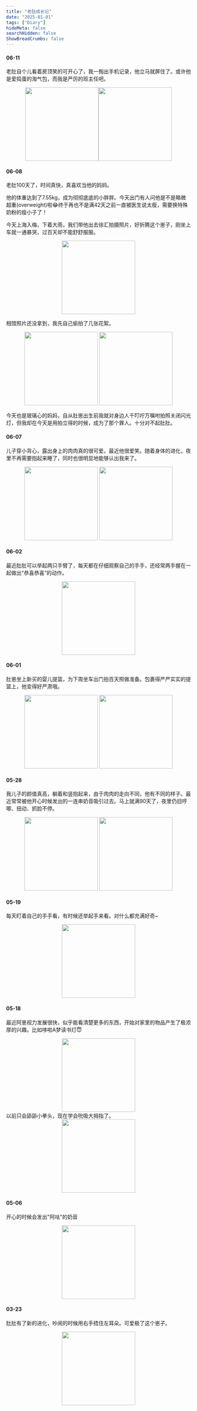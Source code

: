 ```yaml
---
title: "老肚成长记"
date: "2025-01-01"
tags: ["Diary"]
hideMeta: false
searchHidden: false
ShowBreadCrumbs: false
---
```

#### 06-11
老肚自个儿看着房顶笑的可开心了，我一掏出手机记录，他立马就屏住了。或许他是爱捣蛋的淘气包，而我是严厉的班主任吧。
<center class="half">
<img src="images/IMG_0611_1.jpeg" width="200"><img src="images/IMG_0611_2.jpeg" width="200">
 </center>


#### 06-08
老肚100天了，时间真快，真喜欢当他的妈妈。

他的体重达到了7.55kg，成为彻彻底底的小胖胖。今天出门有人问他是不是略微超重(overweight)啦😂终于再也不是满42天之前一直被医生说太瘦，需要换特殊奶粉的瘦小子了！

今天上海入梅，下着大雨，我们带他出去徐汇拍摄照片，好折腾这个崽子，刚坐上车就一通暴哭，过百天却不能舒舒服服。
<center class="half">
<img src="images/IMG_0608_1.jpeg" width="200">
 </center>

相馆照片还没拿到，我先自己偷拍了几张花絮。
<div>
<center class="half">
<img src="images/IMG_0608_2.jpeg" width="200">
<img src="images/IMG_0608_3.jpeg" width="200">
 </center>
</div>

今天也是玻璃心的妈妈，自从肚崽出生前我就对身边人千叮咛万嘱咐拍照关闭闪光灯，但我却在今天是用拍立得的时候，成为了那个罪人。十分对不起肚肚。

#### 06-07
儿子穿小背心，露出身上的肉肉真的很可爱。最近他很爱笑。随着身体的进化，夜里不再需要抱起来睡了，同时也很明显地能够认出我来了。
<div>
<center class="half">
<img src="images/IMG_0607_1.jpeg" width="200">
<img src="images/IMG_0607_2.jpeg" width="200">
 </center>
</div>

#### 06-02
最近肚肚可以举起两只手臂了，每天都在仔细观察自己的手手，还经常两手握在一起做出“恭喜恭喜”的动作。
<center class="half">
<img src="images/IMG_0602_1.jpeg" width="200">
 </center>

#### 06-01
肚崽坐上新买的婴儿提篮，为下周坐车出门拍百天照做准备。包裹得严严实实的提篮上，他变得好严肃哦。
<div>
<center class="half">
<img src="images/IMG_0601_1.jpeg" width="200">
<img src="images/IMG_0601_2.jpeg" width="200">
 </center>
</div>

#### 05-28

我儿子的颜值真高，躺着和竖抱起来，由于肉肉的走向不同，他有不同的样子。最近常常被他开心时候发出的一连串奶音吸引过去。马上就满90天了，夜里仍旧哼唧、扭动、抓脸不停。
<div>
<center class="half">
<img src="images/IMG_0528_1.jpeg" width="200">
<img src="images/IMG_0528_2.jpeg" width="200">
 </center>
</div>

#### 05-19
每天盯着自己的手手看，有时候还举起手来看。对什么都充满好奇~
<center class="half">
<img src="images/IMG_0519_1.jpeg" width="200">
 </center>


#### 05-18
最近阿崽视力发展很快，似乎能看清楚更多的东西，开始对家里的物品产生了极浓厚的兴趣。比如哆啦A梦读书灯😇
<center class="half">
<img src="images/IMG_0518_1.jpeg" width="200">
 </center>
以前只会舔舔小拳头，现在学会吮吸大拇指了。
<center class="half">
<img src="images/IMG_0518_2.jpeg" width="200">
 </center>

#### 05-06
开心的时候会发出"阿咕"的奶音
<center class="half">
<img src="images/IMG_0506_1.jpg" width="200">
 </center>

#### 03-23
肚肚有了新的进化，吵闹的时候用右手捂住左耳朵。可爱极了这个崽子。
<center class="half">
<img src="images/IMG_0323_1.jpeg" width="200">
 </center>
